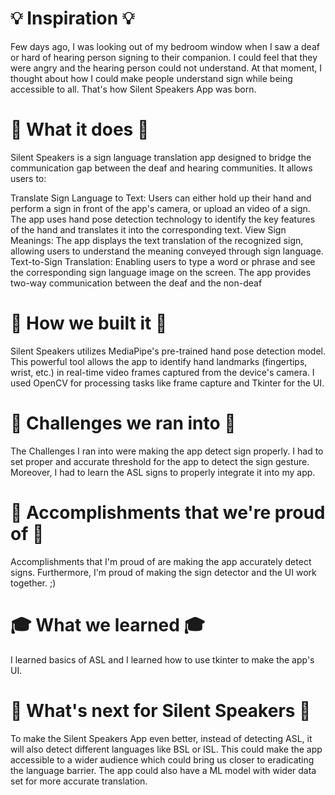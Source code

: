 <h1>💡 Inspiration 💡</h1>
Few days ago, I was looking out of my bedroom window when I saw a deaf or hard of hearing person signing to their companion. I could feel that they were angry and the hearing person could not understand. At that moment, I thought about how I could make people understand sign while being accessible to all. That's how Silent Speakers App was born.

<h1>🤔 What it does 🤔</h1>
Silent Speakers is a sign language translation app designed to bridge the communication gap between the deaf and hearing communities. It allows users to:

Translate Sign Language to Text: Users can either hold up their hand and perform a sign in front of the app's camera, or upload an video of a sign. The app uses hand pose detection technology to identify the key features of the hand and translates it into the corresponding text.
View Sign Meanings: The app displays the text translation of the recognized sign, allowing users to understand the meaning conveyed through sign language.
Text-to-Sign Translation: Enabling users to type a word or phrase and see the corresponding sign language image on the screen.
The app provides two-way communication between the deaf and the non-deaf

<h1>🧐 How we built it 🧐</h1>
Silent Speakers utilizes MediaPipe's pre-trained hand pose detection model. This powerful tool allows the app to identify hand landmarks (fingertips, wrist, etc.) in real-time video frames captured from the device's camera. I used OpenCV for processing tasks like frame capture and Tkinter for the UI.

<h1>🚨 Challenges we ran into 🚨</h1>
The Challenges I ran into were making the app detect sign properly. I had to set proper and accurate threshold for the app to detect the sign gesture. Moreover, I had to learn the ASL signs to properly integrate it into my app.

<h1>🎯 Accomplishments that we're proud of 🎯</h1>
Accomplishments that I'm proud of are making the app accurately detect signs. Furthermore, I'm proud of making the sign detector and the UI work together. ;)

<h1>🎓 What we learned 🎓</h1>
I learned basics of ASL and I learned how to use tkinter to make the app's UI.

<h1>🔮 What's next for Silent Speakers 🔮</h1>
To make the Silent Speakers App even better, instead of detecting ASL, it will also detect different languages like BSL or ISL. This could make the app accessible to a wider audience which could bring us closer to eradicating the language barrier. The app could also have a ML model with wider data set for more accurate translation.
